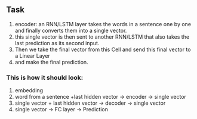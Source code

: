 <h2><b>Task</b></h2>
<ol>
<li> encoder: an RNN/LSTM layer takes the words in a sentence one by one and finally converts them into a single vector. </li>
<li> this single vector is then sent to another RNN/LSTM that also takes the last prediction as its second input. </li>
<li> Then we take the final vector from this Cell and send this final vector to a Linear Layer </li>
<li> and make the final prediction. </li> </ol>

<h3><b>This is how it should look:</b></h3>
<ol>
  <li>embedding</li>
  <li>word from a sentence +last hidden vector -> encoder -> single vector</li>
  <li>single vector + last hidden vector -> decoder -> single vector</li>
  <li>single vector -> FC layer -> Prediction</li>
